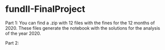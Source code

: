 # fundII-FinalProject

Part 1:
You can find a .zip with 12 files with the fines for the 12 months of 2020. 
These files generate the notebook with the solutions for the analysis of the year 2020.

Part 2:
